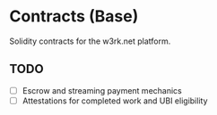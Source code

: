 # Contracts (Base)

Solidity contracts for the w3rk.net platform.

## TODO
- [ ] Escrow and streaming payment mechanics
- [ ] Attestations for completed work and UBI eligibility
